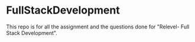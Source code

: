 # FullStackDevelopment
This repo is for all the assignment and the questions done for "Relevel- Full Stack Development".
